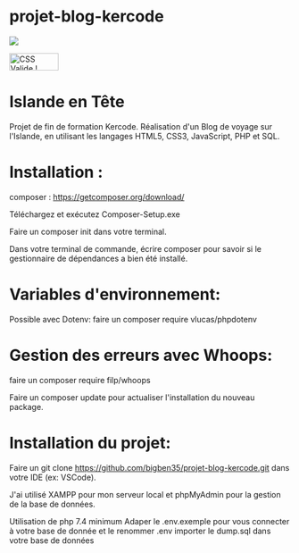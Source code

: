 # projet-blog-kercode
<a href="https://codeclimate.com/github/bigben35/projet-blog-kercode/maintainability"><img src="https://api.codeclimate.com/v1/badges/045ee6b9abae0a5e06b6/maintainability" /></a>

<a href="http://jigsaw.w3.org/css-validator/check/referer">
    <img style="border:0;width:88px;height:31px"
        src="http://jigsaw.w3.org/css-validator/images/vcss-blue"
        alt="CSS Valide !" />
    </a>

# Islande en Tête

Projet de fin de formation Kercode. Réalisation d'un Blog de voyage sur l'Islande, en utilisant les langages HTML5, CSS3, JavaScript, PHP et SQL.

# Installation :
composer : https://getcomposer.org/download/

Téléchargez et exécutez Composer-Setup.exe

Faire un composer init dans votre terminal.

Dans votre terminal de commande, écrire composer pour savoir si le gestionnaire de dépendances a bien été installé.

# Variables d'environnement:
Possible avec Dotenv: faire un composer require vlucas/phpdotenv

# Gestion des erreurs avec Whoops:
faire un composer require filp/whoops

Faire un composer update pour actualiser l'installation du nouveau package.


# Installation du projet:
Faire un git clone https://github.com/bigben35/projet-blog-kercode.git
dans votre IDE (ex: VSCode).

J'ai utilisé XAMPP pour mon serveur local et phpMyAdmin pour la gestion de la base de données.

Utilisation de php 7.4 minimum
Adaper le .env.exemple pour vous connecter à votre base de donnée et le renommer .env
importer le dump.sql dans votre base de données

